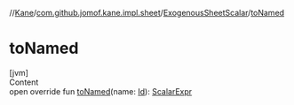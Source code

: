//[Kane](../../index.md)/[com.github.jomof.kane.impl.sheet](../index.md)/[ExogenousSheetScalar](index.md)/[toNamed](to-named.md)



# toNamed  
[jvm]  
Content  
open override fun [toNamed](to-named.md)(name: [Id](../../com.github.jomof.kane.impl/index.md#%5Bcom.github.jomof.kane.impl%2FId%2F%2F%2FPointingToDeclaration%2F%5D%2FClasslikes%2F-1631018524)): [ScalarExpr](../../com.github.jomof.kane/-scalar-expr/index.md)  



